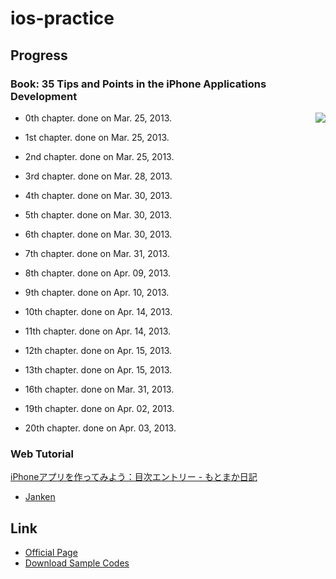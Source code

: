 ios-practice
============

## Progress

### Book: 35 Tips and Points in the iPhone Applications Development

<img align="right" src="http://www.shuwasystem.co.jp/products/7980img/3323/a.jpg"></img>

-  0th chapter. done on Mar. 25, 2013.
-  1st chapter. done on Mar. 25, 2013.
-  2nd chapter. done on Mar. 25, 2013.
-  3rd chapter. done on Mar. 28, 2013.
-  4th chapter. done on Mar. 30, 2013.
-  5th chapter. done on Mar. 30, 2013.
-  6th chapter. done on Mar. 30, 2013.
-  7th chapter. done on Mar. 31, 2013.
-  8th chapter. done on Apr. 09, 2013.
-  9th chapter. done on Apr. 10, 2013.
- 10th chapter. done on Apr. 14, 2013.
- 11th chapter. done on Apr. 14, 2013.
- 12th chapter. done on Apr. 15, 2013.
- 13th chapter. done on Apr. 15, 2013.

- 16th chapter. done on Mar. 31, 2013.

- 19th chapter. done on Apr. 02, 2013.
- 20th chapter. done on Apr. 03, 2013.

### Web Tutorial

[iPhoneアプリを作ってみよう：目次エントリー - もとまか日記](http://d.hatena.ne.jp/moto_maka/20081118/1226953067)

- [Janken](./janken)

## Link

- [Official Page](http://www.shuwasystem.co.jp/products/7980html/3323.html)
- [Download Sample Codes](http://www.shuwasystem.co.jp/support/7980html/3323.html)
